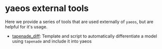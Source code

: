 # yaeos external tools

Here we provide a series of tools that are used externally of `yaeos`, but
are helpful for it's usage.

- [tapenade_diff](./tapenade_diff): Template and script to automatically differentiate a model using `tapenade` and include it into yaeos
